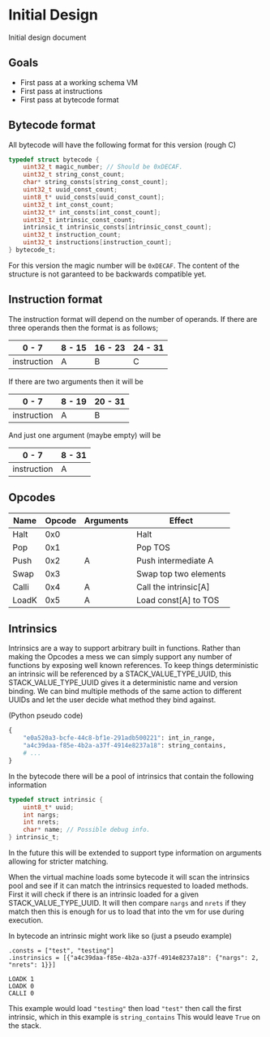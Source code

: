 # Initial Design

Initial design document

## Goals

- First pass at a working schema VM
- First pass at instructions
- First pass at bytecode format

## Bytecode format

All bytecode will have the following format for this version (rough C)

```c
typedef struct bytecode {
    uint32_t magic_number; // Should be 0xDECAF.
    uint32_t string_const_count;
    char* string_consts[string_const_count];
    uint32_t uuid_const_count;
    uint8_t* uuid_consts[uuid_const_count];
    uint32_t int_const_count;
    uint32_t* int_consts[int_const_count];
    uint32_t intrinsic_const_count;
    intrinsic_t intrinsic_consts[intrinsic_const_count];
    uint32_t instruction_count;
    uint32_t instructions[instruction_count];
} bytecode_t;
```
For this version the magic number will be `0xDECAF`.
The content of the structure is not garanteed to be backwards compatible yet.

## Instruction format

The instruction format will depend on the number of operands.
If there are three operands then the format is as follows;

|    0 - 7    | 8 - 15 | 16 - 23 | 24 - 31 |
|-------------|--------|---------|---------|
| instruction | A      | B       | C       |

If there are two arguments then it will be

|    0 - 7    | 8 - 19 | 20 - 31 |
|-------------|--------|---------|
| instruction | A      | B       |


And just one argument (maybe empty) will be

|    0 - 7    | 8 - 31 |
|-------------|--------|
| instruction | A      |


## Opcodes

| Name  | Opcode | Arguments |        Effect         |
|-------|--------|-----------|-----------------------|
| Halt  | 0x0    |           | Halt                  |
| Pop   | 0x1    |           | Pop TOS               |
| Push  | 0x2    | A         | Push intermediate A   |
| Swap  | 0x3    |           | Swap top two elements |
| Calli | 0x4    | A         | Call the intrinsic[A] |
| LoadK | 0x5    | A         | Load const[A] to TOS  |

## Intrinsics

Intrinsics are a way to support arbitrary built in functions. Rather than making the Opcodes a mess
we can simply support any number of functions by exposing well known references. To keep things deterministic 
an intrinsic will be referenced by a STACK_VALUE_TYPE_UUID, this STACK_VALUE_TYPE_UUID gives it a deterministic name and version binding. We can 
bind multiple methods of the same action to different UUIDs and let the user decide what method they bind against.

(Python pseudo code)
```python
{
    "e0a520a3-bcfe-44c8-bf1e-291adb500221": int_in_range,
    "a4c39daa-f85e-4b2a-a37f-4914e8237a18": string_contains,
    # ...
}
```

In the bytecode there will be a pool of intrinsics that contain the following information

```c
typedef struct intrinsic {
    uint8_t* uuid;
    int nargs;
    int nrets;
    char* name; // Possible debug info.
} intrinsic_t;
```
In the future this will be extended to support type information on arguments allowing for stricter matching.

When the virtual machine loads some bytecode it will scan the intrinsics pool and see if it can match the intrinsics requested
to loaded methods. First it will check if there is an intrinsic loaded for a given STACK_VALUE_TYPE_UUID. It will then compare `nargs` and `nrets` 
if they match then this is enough for us to load that into the vm for use during execution.

In bytecode an intrinsic might work like so (just a pseudo example)

```
.consts = ["test", "testing"]
.instrinsics = [{"a4c39daa-f85e-4b2a-a37f-4914e8237a18": {"nargs": 2, "nrets": 1}}]

LOADK 1
LOADK 0
CALLI 0
```

This example would load `"testing"` then load `"test"` then call the first intrinsic, which in this example is `string_contains`
This would leave `True` on the stack.
